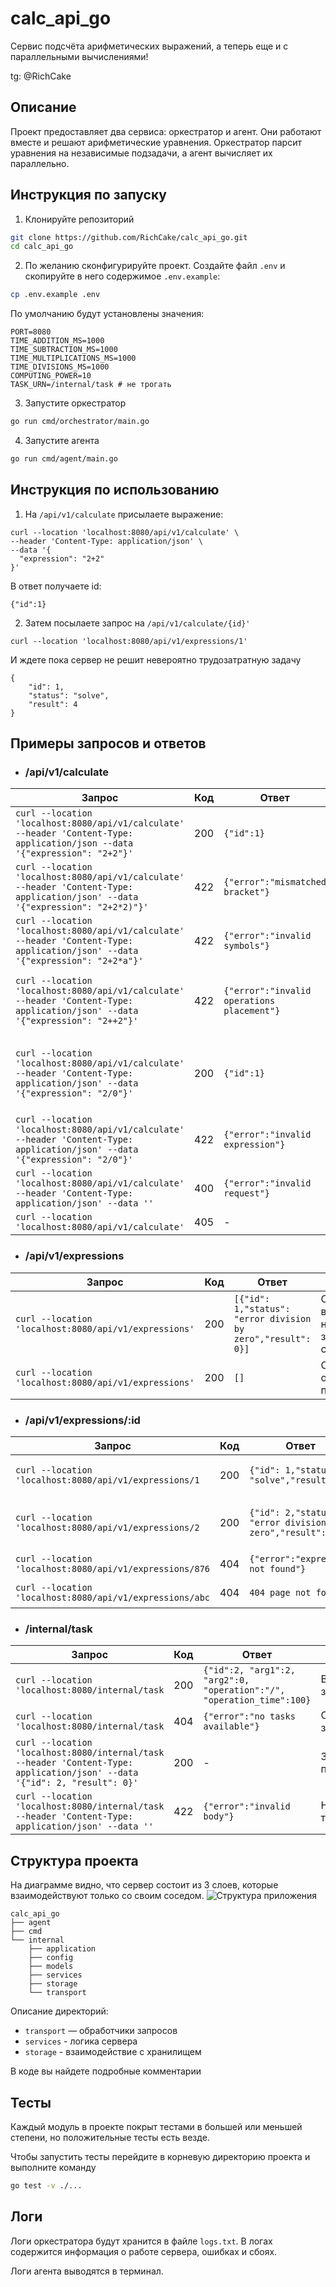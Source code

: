 # calc_api_go
Сервис подсчёта арифметических выражений, а теперь еще и с параллельными вычислениями!

tg: @RichCake

## Описание
Проект предоставляет два сервиса: оркестратор и агент. Они работают вместе и решают арифметические уравнения. Оркестратор парсит уравнения на независимые подзадачи, а агент вычисляет их параллельно.

## Инструкция по запуску
1. Клонируйте репозиторий
```bash
git clone https://github.com/RichCake/calc_api_go.git
cd calc_api_go
```
2. По желанию сконфигурируйте проект. Создайте файл `.env` и скопируйте в него содержимое `.env.example`:
```bash
cp .env.example .env
```
По умолчанию будут установлены значения:
```
PORT=8080
TIME_ADDITION_MS=1000
TIME_SUBTRACTION_MS=1000
TIME_MULTIPLICATIONS_MS=1000
TIME_DIVISIONS_MS=1000
COMPUTING_POWER=10
TASK_URN=/internal/task # не трогать
```
3. Запустите оркестратор
```bash
go run cmd/orchestrator/main.go
```
4. Запустите агента
```bash
go run cmd/agent/main.go
```
## Инструкция по использованию

1. На `/api/v1/calculate` присылаете выражение:
```
curl --location 'localhost:8080/api/v1/calculate' \
--header 'Content-Type: application/json' \
--data '{
  "expression": "2+2"
}'
```
В ответ получаете id:
```
{"id":1}
```
2. Затем посылаете запрос на `/api/v1/calculate/{id}'`
```
curl --location 'localhost:8080/api/v1/expressions/1'
```
И ждете пока сервер не решит невероятно трудозатратную задачу
```
{
    "id": 1,
    "status": "solve",
    "result": 4
}
```

## Примеры запросов и ответов
* ### /api/v1/calculate
| Запрос | Код |Ответ | Описание |
|-|-|-|-|
| `curl --location 'localhost:8080/api/v1/calculate' --header 'Content-Type: application/json --data '{"expression": "2+2"}'` | 200 | `{"id":1}` | Присылаете выражение и получаете id|
|`curl --location 'localhost:8080/api/v1/calculate' --header 'Content-Type: application/json' --data '{"expression": "2+2*2)"}'`|422|`{"error":"mismatched bracket"}`|Указывает на неправильную скобочную последовательность|
|`curl --location 'localhost:8080/api/v1/calculate' --header 'Content-Type: application/json' --data '{"expression": "2+2*a"}'`|422|`{"error":"invalid symbols"}`|Указывает на некорректные символы в выражении|
|`curl --location 'localhost:8080/api/v1/calculate' --header 'Content-Type: application/json' --data '{"expression": "2++2"}'`|422|`{"error":"invalid operations placement"}`|Указывает на некорректную расстановку арифметических операций|
|`curl --location 'localhost:8080/api/v1/calculate' --header 'Content-Type: application/json' --data '{"expression": "2/0"}'`|200|`{"id":1}`|На этапе отправки деление на ноль не проверяется, но в итоге появится ошибка в статусе выражения|
|`curl --location 'localhost:8080/api/v1/calculate' --header 'Content-Type: application/json' --data '{"expression": "2/0"}'`|422|`{"error":"invalid expression"}`|Пустое выражений|
|`curl --location 'localhost:8080/api/v1/calculate' --header 'Content-Type: application/json' --data ''`|400|`{"error":"invalid request"}`|Отсутствие тела запроса|
|`curl --location 'localhost:8080/api/v1/calculate'`|405|-|Метод не разрешен|

* ### /api/v1/expressions
| Запрос | Код |Ответ | Описание |
|-|-|-|-|
|`curl --location 'localhost:8080/api/v1/expressions'`|200|`[{"id": 1,"status": "error division by zero","result": 0}]`|Список всех выражений, но одно завершилось с ошибкой|
|`curl --location 'localhost:8080/api/v1/expressions'`|200|`[]`|Список оказался пуст|
* ### /api/v1/expressions/:id
| Запрос | Код |Ответ | Описание |
|-|-|-|-|
|`curl --location 'localhost:8080/api/v1/expressions/1`|200|`{"id": 1,"status": "solve","result": 4}`|Успешное завершение уравнения|
|`curl --location 'localhost:8080/api/v1/expressions/2`|200|`{"id": 2,"status": "error division by zero","result": 0}`|Ошибка деления на ноль отлавливается здесь|
|`curl --location 'localhost:8080/api/v1/expressions/876`|404|`{"error":"expression not found"}`|Несуществующее уравнение|
|`curl --location 'localhost:8080/api/v1/expressions/abc`|404|`404 page not found`|Несуществующая страница|
* ### /internal/task
| Запрос | Код |Ответ | Описание |
|-|-|-|-|
|`curl --location 'localhost:8080/internal/task`|200|`{"id":2, "arg1":2, "arg2":0, "operation":"/", "operation_time":100}`|Выдана задача|
|`curl --location 'localhost:8080/internal/task`|404|`{"error":"no tasks available"}`|Свободных задач нет|
|`curl --location 'localhost:8080/internal/task --header 'Content-Type: application/json' --data '{"id": 2, "result": 0}'`|200|-|Задача принята|
|`curl --location 'localhost:8080/internal/task --header 'Content-Type: application/json' --data ''`|422|`{"error":"invalid body"}`|Некорректное тело запроса|

## Структура проекта
На диаграмме видно, что сервер состоит из 3 слоев, которые взаимодействуют только со своим соседом.
![Структура приложения](diagram.png)
```
calc_api_go
├── agent
├── cmd
└── internal
    ├── application
    ├── config
    ├── models
    ├── services
    ├── storage
    └── transport
```

Описание директорий:
* `transport` — обработчики запросов
* `services` - логика сервера
* `storage` - взаимодействие с хранилищем

В коде вы найдете подробные комментарии

## Тесты
Каждый модуль в проекте покрыт тестами в большей или меньшей степени, но положительные тесты есть везде.

Чтобы запустить тесты перейдите в корневую директорию проекта и выполните команду
```bash
go test -v ./...
```

## Логи
Логи оркестратора будут хранится в файле `logs.txt`. В логах содержится информация о работе сервера, ошибках и сбоях.

Логи агента выводятся в терминал.
